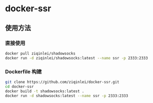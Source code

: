 # docker-ssr

## 使用方法

### 直接使用
```bash
docker pull ziqinlei/shadowsocks
docker run -d ziqinlei/shadowsocks:latest --name ssr -p 2333:2333
```

### Dockerfile 构建
```bash
git clone https://github.com/ziqinlei/docker-ssr.git
cd docker-ssr
docker build -t shadowsocks:latest .
docker run -d shadowsocks:latest --name ssr -p 2333:2333
```
